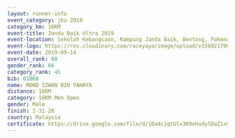 ```yaml
---
layout: runner-info 
event_category: jbu-2019 
category_km: 16KM 
event-title: Janda Baik Ultra 2019  
event-location: Sekolah Kebangsaan, Kampung Janda Baik, Bentong, Pahang, Malaysia 
event-logo: https://res.cloudinary.com/raceyaya/image/upload/v1569217009/logo/janda-baik_vch1pc.jpg 
event-date: 2019-09-14 
overall_rank: 88
gender_rank: 66
category_rank: 45
bib: 61068
name: MOHD IZWAN BIN YAHAYA
distance: 16KM
category: 16KM Men Open
gender: Male
finish: 2-31-28
country: Malaysia
certificate: https://drive.google.com/file/d/1Oa4c1qtUlx3K9eHudylDaZ1xCiilk7Uo/view?usp=sharing
---
```

